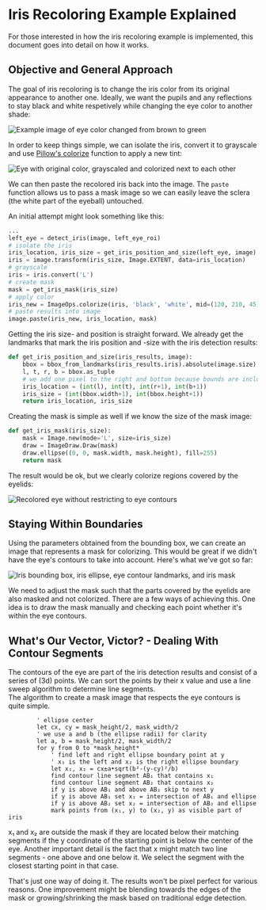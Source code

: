 # Iris Recoloring Example Explained

For those interested in how the iris recoloring example is implemented,
this document goes into detail on how it works.

## Objective and General Approach

The goal of iris recoloring is to change the iris color from its original
appearance to another one. Ideally, we want the pupils and any reflections
to stay black and white respetively while changing the eye color to another
shade:

![Example image of eye color changed from brown to green](example1.jpg)

In order to keep things simple, we can isolate the iris, convert it to
grayscale and use [Pillow's colorize](https://pillow.readthedocs.io/en/stable/reference/ImageOps.html#PIL.ImageOps.colorize) function to apply a new tint:

![Eye with original color, grayscaled and colorized next to each other](example2.jpg)

We can then paste the recolored iris back into the image.
The `paste` function allows us to pass a mask image so we can easily leave
the sclera (the white part of the eyeball) untouched.

An initial attempt might look something like this:

```python
...
left_eye = detect_iris(image, left_eye_roi)
# isolate the iris
iris_location, iris_size = get_iris_position_and_size(left_eye, image)
iris = image.transform(iris_size, Image.EXTENT, data=iris_location)
# grayscale
iris = iris.convert('L')
# create mask
mask = get_iris_mask(iris_size)
# apply color
iris_new = ImageOps.colorize(iris, 'black', 'white', mid=(120, 210, 45))
# paste results into image
image.paste(iris_new, iris_location, mask)
```

Getting the iris size- and position is straight forward. We already get the
landmarks that mark the iris position and -size with the iris detection
results:

```python
def get_iris_position_and_size(iris_results, image):
    bbox = bbox_from_landmarks(iris_results.iris).absolute(image.size)
    l, t, r, b = bbox.as_tuple
    # we add one pixel to the right and bottom because bounds are inclusive 
    iris_location = (int(l), int(t), int(r+1), int(b+1))
    iris_size = (int(bbox.width+1), int(bbox.height+1))
    return iris_location, iris_size
```

Creating the mask is simple as well if we know the size of the mask image:

```python
def get_iris_mask(iris_size):
    mask = Image.new(mode='L', size=iris_size)
    draw = ImageDraw.Draw(mask)
    draw.ellipse((0, 0, mask.width, mask.height), fill=255)
    return mask
```

The result would be ok, but we clearly colorize regions covered by the eyelids:

![Recolored eye without restricting to eye contours](example4.jpg)

## Staying Within Boundaries

Using the parameters obtained from the bounding box, we can create an image
that represents a mask for colorizing. This would be great if we didn't have
the eye's contours to take into account. Here's what we've got so far:

![Iris bounding box, iris ellipse, eye contour landmarks, and iris mask](example3.jpg)

We need to adjust the mask such that the parts covered by the eyelids are
also masked and not colorized. There are a few ways of achieving this. One
idea is to draw the mask manually and checking each point whether it's
within the eye contours.

## What's Our Vector, Victor? - Dealing With Contour Segments

The contours of the eye are part of the iris detection results and consist
of a series of (3d) points. We can sort the points by their x value and use
a line sweep algorithm to determine line segments.  
The algorithm to create a mask image that respects the eye contours is quite
simple.

```pseudocode
        ' ellipse center
        let cx, cy = mask_height/2, mask_width/2
        ' we use a and b (the ellipse radii) for clarity
        let a, b = mask_height/2, mask_width/2
        for y from 0 to *mask_height*
            ' find left and right ellipse boundary point at y 
            ' x₁ is the left and x₂ is the right ellipse boundary 
            let x₁, x₂ = cx±a•sqrt(b²-(y-cy)²/b)
            find contour line segment AB₁ that contains x₁
            find contour line segment AB₂ that contains x₂
            if y is above AB₁ and above AB₂ skip to next y
            if y is above AB₁ set x₁ = intersection of AB₁ and ellipse
            if y is above AB₂ set x₂ = intersection of AB₂ and ellipse
            mark points from (x₁, y) to (x₂, y) as visible part of iris
```

x₁ and x₂ are outside the mask if they are located below their matching segments
if the y coordinate of the starting point is below the center of the eye.
Another important detail is the fact that x might match two line segments -
one above and one below it. We select the segment with the closest starting
point in that case.

That's just one way of doing it. The results won't be pixel perfect for
various reasons. One improvement might be blending towards the edges of the
mask or growing/shrinking the mask based on traditional edge detection.
